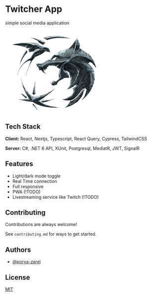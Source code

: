 
# Twitcher App

simple social media application


![Logo](https://github.com/porya-zarei/TwitcherApp/blob/master/frontend/assets/images/twitcher-logo.png?raw=true)


## Tech Stack

**Client:** React, Nextjs, Typescript, React Query, Cypress, TailwindCSS

**Server:** C#, .NET 6 API, XUnit, Postgresql, MediatR, JWT, SignalR


## Features

- Light/dark mode toggle
- Real Time connection
- Full responsive
- PWA (!TODO)
- Livestreaming service like Twitch (!TODO)


## Contributing

Contributions are always welcome!

See `contributing.md` for ways to get started.


## Authors

- [@porya-zarei](https://www.github.com/porya-zarei)


## License

[MIT](https://choosealicense.com/licenses/mit/)
